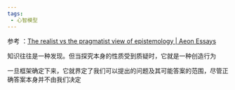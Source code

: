 ```yaml
---
tags:
 - 心智模型
---
```


参考 ：[The realist vs the pragmatist view of epistemology | Aeon Essays](https://aeon.co/essays/the-realist-vs-the-pragmatist-view-of-epistemology?utm_source=rss-feed)

知识往往是一种发现。但当探究本身的性质受到质疑时，它就是一种创造行为

一旦框架确定下来，它就界定了我们可以提出的问题及其可能答案的范围，尽管正确答案本身并不由我们决定